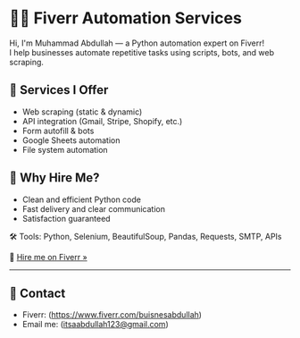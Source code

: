 # 👨‍💻 Fiverr Automation Services

Hi, I'm Muhammad Abdullah — a Python automation expert on Fiverr!  
I help businesses automate repetitive tasks using scripts, bots, and web scraping.

## 💼 Services I Offer
- Web scraping (static & dynamic)
- API integration (Gmail, Stripe, Shopify, etc.)
- Form autofill & bots
- Google Sheets automation
- File system automation

## 🎯 Why Hire Me?
- Clean and efficient Python code
- Fast delivery and clear communication
- Satisfaction guaranteed

🛠️ Tools: Python, Selenium, BeautifulSoup, Pandas, Requests, SMTP, APIs

📩 [Hire me on Fiverr »](https://www.fiverr.com/buisnesabdullah)

---

## 📧 Contact
- Fiverr: (https://www.fiverr.com/buisnesabdullah)
- Email me: (itsaabdullah123@gmail.com)

